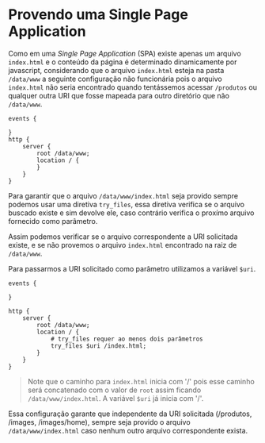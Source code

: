 # Provendo uma Single Page Application

Como em uma _Single Page Application_ (SPA) existe apenas um arquivo
`index.html` e o conteúdo da página é determinado dinamicamente por javascript,
considerando que o arquivo `index.html` esteja na pasta `/data/www` a seguinte
configuração não funcionária pois o arquivo `index.html` não seria encontrado
quando tentássemos acessar `/produtos` ou qualquer outra URI que fosse mapeada
para outro diretório que não `/data/www`.

```
events {

}
http {
    server {
        root /data/www;
        location / {
        }
    }
}
```

Para garantir que o arquivo `/data/www/index.html` seja provido sempre podemos
usar uma diretiva `try_files`, essa diretiva verifica se o arquivo buscado
existe e sim devolve ele, caso contrário verifica o proxímo arquivo fornecido
como parâmetro.

Assim podemos verificar se o arquivo correspondente a URI solicitada existe, e
se não provemos o arquivo `index.html` encontrado na raiz de `/data/www`.

Para passarmos a URI solicitado como parâmetro utilizamos a variável `$uri`.

```
events {

}

http {
    server {
        root /data/www;
        location / {
            # try_files requer ao menos dois parâmetros
            try_files $uri /index.html;
        }
    }
}
```

> Note que o caminho para `index.html` inicia com '/' pois esse caminho será
> concatenado com o valor de `root` assim ficando `/data/www/index.html`. A
> variável `$uri` já inicia com '/'.

Essa configuração garante que independente da URI solicitada (/produtos,
/images, /images/home), sempre seja provido o arquivo `/data/www/index.html`
caso nenhum outro arquivo correspondente exista.
